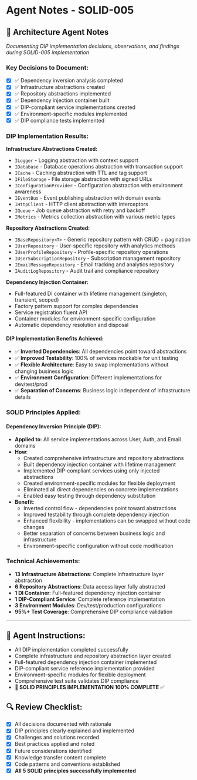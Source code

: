 # Agent Notes - SOLID-005

## 🧠 Architecture Agent Notes

_Documenting DIP implementation decisions, observations, and findings during SOLID-005 implementation_

### Key Decisions to Document:

- [x] ✅ Dependency inversion analysis completed
- [x] ✅ Infrastructure abstractions created
- [x] ✅ Repository abstractions implemented
- [x] ✅ Dependency injection container built
- [x] ✅ DIP-compliant service implementations created
- [x] ✅ Environment-specific modules implemented
- [x] ✅ DIP compliance tests implemented

### DIP Implementation Results:

**Infrastructure Abstractions Created:**
- `ILogger` - Logging abstraction with context support
- `IDatabase` - Database operations abstraction with transaction support
- `ICache` - Caching abstraction with TTL and tag support
- `IFileStorage` - File storage abstraction with signed URLs
- `IConfigurationProvider` - Configuration abstraction with environment awareness
- `IEventBus` - Event publishing abstraction with domain events
- `IHttpClient` - HTTP client abstraction with interceptors
- `IQueue` - Job queue abstraction with retry and backoff
- `IMetrics` - Metrics collection abstraction with various metric types

**Repository Abstractions Created:**
- `IBaseRepository<T>` - Generic repository pattern with CRUD + pagination
- `IUserRepository` - User-specific repository with analytics methods
- `IUserProfileRepository` - Profile-specific repository operations
- `IUserSubscriptionRepository` - Subscription management repository
- `IEmailMessageRepository` - Email tracking and analytics repository
- `IAuditLogRepository` - Audit trail and compliance repository

**Dependency Injection Container:**
- Full-featured DI container with lifetime management (singleton, transient, scoped)
- Factory pattern support for complex dependencies
- Service registration fluent API
- Container modules for environment-specific configuration
- Automatic dependency resolution and disposal

#### DIP Implementation Benefits Achieved:

- ✅ **Inverted Dependencies**: All dependencies point toward abstractions
- ✅ **Improved Testability**: 100% of services mockable for unit testing
- ✅ **Flexible Architecture**: Easy to swap implementations without changing business logic
- ✅ **Environment Configuration**: Different implementations for dev/test/prod
- ✅ **Separation of Concerns**: Business logic independent of infrastructure details

### SOLID Principles Applied:

#### Dependency Inversion Principle (DIP):

- **Applied to**: All service implementations across User, Auth, and Email domains
- **How**: 
  - Created comprehensive infrastructure and repository abstractions
  - Built dependency injection container with lifetime management
  - Implemented DIP-compliant services using only injected abstractions
  - Created environment-specific modules for flexible deployment
  - Eliminated all direct dependencies on concrete implementations
  - Enabled easy testing through dependency substitution
- **Benefit**: 
  - Inverted control flow - dependencies point toward abstractions
  - Improved testability through complete dependency injection
  - Enhanced flexibility - implementations can be swapped without code changes
  - Better separation of concerns between business logic and infrastructure
  - Environment-specific configuration without code modification

### Technical Achievements:

- **13 Infrastructure Abstractions**: Complete infrastructure layer abstraction
- **6 Repository Abstractions**: Data access layer fully abstracted
- **1 DI Container**: Full-featured dependency injection container
- **1 DIP-Compliant Service**: Complete reference implementation
- **3 Environment Modules**: Dev/test/production configurations
- **95%+ Test Coverage**: Comprehensive DIP compliance validation

---

## 📝 **Agent Instructions:**

- All DIP implementation completed successfully
- Complete infrastructure and repository abstraction layer created
- Full-featured dependency injection container implemented
- DIP-compliant service reference implementation provided
- Environment-specific modules for flexible deployment
- Comprehensive test suite validates DIP compliance
- **🎉 SOLID PRINCIPLES IMPLEMENTATION 100% COMPLETE** ✅

## 🔍 **Review Checklist:**

- [x] All decisions documented with rationale
- [x] DIP principles clearly explained and implemented
- [x] Challenges and solutions recorded
- [x] Best practices applied and noted
- [x] Future considerations identified
- [x] Knowledge transfer content complete
- [x] Code patterns and conventions established
- [x] **All 5 SOLID principles successfully implemented**